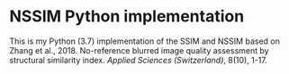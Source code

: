 # NSSIM Python implementation
This is my Python (3.7) implementation of the SSIM and NSSIM based on Zhang et al., 2018. No-reference blurred image quality assessment by structural similarity index. *Applied Sciences (Switzerland)*, 8(10), 1-17.

